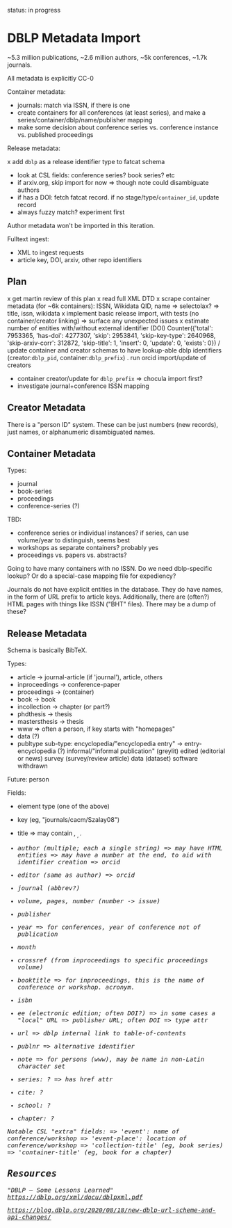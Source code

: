 
status: in progress

DBLP Metadata Import
====================

~5.3 million publications, ~2.6 million authors, ~5k conferences, ~1.7k journals.

All metadata is explicitly CC-0

Container metadata:

- journals: match via ISSN, if there is one
- create containers for all conferences (at least series), and make a series/container/dblp/name/publisher mapping
- make some decision about conference series vs. conference instance vs. published proceedings

Release metadata:

x add `dblp` as a release identifier type to fatcat schema
- look at CSL fields: conference series? book series? etc
- if arxiv.org, skip import for now
    => though note could disambiguate authors
- if has a DOI: fetch fatcat record. if no stage/type/`container_id`, update record
- always fuzzy match? experiment first

Author metadata won't be imported in this iteration.

Fulltext ingest:

- XML to ingest requests
- article key, DOI, arxiv, other repo identifiers

## Plan

x get martin review of this plan
x read full XML DTD
x scrape container metadata (for ~6k containers): ISSN, Wikidata QID, name
    => selectolax?
    => title, issn, wikidata
x implement basic release import, with tests (no container/creator linking)
    => surface any unexpected issues
x estimate number of entities with/without external identifier (DOI)
    Counter({'total': 7953365, 'has-doi': 4277307, 'skip': 2953841, 'skip-key-type': 2640968, 'skip-arxiv-corr': 312872, 'skip-title': 1, 'insert': 0, 'update': 0, 'exists': 0})
/ update container and creator schemas to have lookup-able dblp identifiers (creator:`dblp_pid`, container:`dblp_prefix`)
. run orcid import/update of creators
- container creator/update for `dblp_prefix`
    => chocula import first?
- investigate journal+conference ISSN mapping


## Creator Metadata

There is a "person ID" system. These can be just numbers (new records), just
names, or alphanumeric disambiguated names.


## Container Metadata

Types:

- journal
- book-series
- proceedings
- conference-series (?)

TBD:

- conference series or individual instances? if series, can use volume/year to
  distinguish, seems best
- workshops as separate containers? probably yes
- proceedings vs. papers vs. abstracts?

Going to have many containers with no ISSN. Do we need dblp-specific lookup? Or
do a special-case mapping file for expediency?

Journals do not have explicit entities in the database. They do have names, in
the form of URL prefix to article keys. Additionally, there are (often?) HTML
pages with things like ISSN ("BHT" files). There may be a dump of these?


## Release Metadata

Schema is basically BibTeX.

Types:

- article -> journal-article (if 'journal'), article, others
- inproceedings -> conference-paper
- proceedings -> (container)
- book -> book
- incollection -> chapter (or part?)
- phdthesis -> thesis
- mastersthesis -> thesis
- www
    => often a person, if key starts with "homepages"
- data (?)
- publtype sub-type:
    encyclopedia/"encyclopedia entry" -> entry-encyclopedia (?)
    informal/"informal publication" (greylit)
    edited (editorial or news)
    survey (survey/review article)
    data (dataset)
    software
    withdrawn

Future: person

Fields:

- element type (one of the above)
- key (eg, "journals/cacm/Szalay08")
- title
    => may contain <i>, <sub>, <sup>, <tt>
- author (multiple; each a single string)
    => may have HTML entities
    => may have a number at the end, to aid with identifier creation
    => orcid
- editor (same as author)
    => orcid
- journal (abbrev?)
- volume, pages, number (number -> issue)
- publisher
- year
    => for conferences, year of conference not of publication
- month
- crossref (from inproceedings to specific proceedings volume)
- booktitle
    => for inproceedings, this is the name of conference or workshop. acronym.
- isbn
- ee (electronic edition; often DOI?)
    => in some cases a "local" URL
    => publisher URL; often DOI
    => type attr
- url
    => dblp internal link to table-of-contents
- publnr
    => alternative identifier
- note
    => for persons (www), may be name in non-Latin character set

- series: ?
    => has href attr
- cite: ?
- school: ?
- chapter: ?

Notable CSL "extra" fields:
    => 'event': name of conference/workshop
    => 'event-place': location of conference/workshop
    => 'collection-title' (eg, book series)
    => 'container-title' (eg, book for a chapter)


## Resources

"DBLP — Some Lessons Learned"
https://dblp.org/xml/docu/dblpxml.pdf

https://blog.dblp.org/2020/08/18/new-dblp-url-scheme-and-api-changes/
